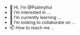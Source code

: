 - 👋 Hi, I’m @Psalmyhul
- 👀 I’m interested in ...
- 🌱 I’m currently learning ...
- 💞️ I’m looking to collaborate on ...
- 📫 How to reach me ...

<!---
Psalmyhul/Psalmyhul is a ✨ special ✨ repository because its `README.md` (this file) appears on your GitHub profile.
You can click the Preview link to take a look at your changes.
--->
